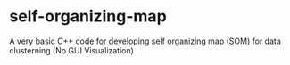 # self-organizing-map

A very basic C++ code for developing self organizing map (SOM) for data clusterning (No GUI Visualization)

